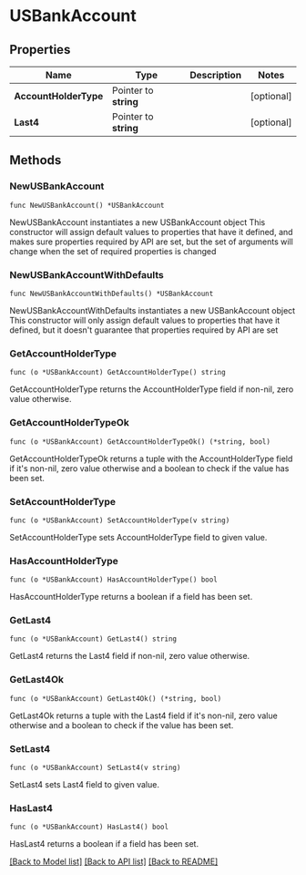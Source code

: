 # USBankAccount

## Properties

Name | Type | Description | Notes
------------ | ------------- | ------------- | -------------
**AccountHolderType** | Pointer to **string** |  | [optional] 
**Last4** | Pointer to **string** |  | [optional] 

## Methods

### NewUSBankAccount

`func NewUSBankAccount() *USBankAccount`

NewUSBankAccount instantiates a new USBankAccount object
This constructor will assign default values to properties that have it defined,
and makes sure properties required by API are set, but the set of arguments
will change when the set of required properties is changed

### NewUSBankAccountWithDefaults

`func NewUSBankAccountWithDefaults() *USBankAccount`

NewUSBankAccountWithDefaults instantiates a new USBankAccount object
This constructor will only assign default values to properties that have it defined,
but it doesn't guarantee that properties required by API are set

### GetAccountHolderType

`func (o *USBankAccount) GetAccountHolderType() string`

GetAccountHolderType returns the AccountHolderType field if non-nil, zero value otherwise.

### GetAccountHolderTypeOk

`func (o *USBankAccount) GetAccountHolderTypeOk() (*string, bool)`

GetAccountHolderTypeOk returns a tuple with the AccountHolderType field if it's non-nil, zero value otherwise
and a boolean to check if the value has been set.

### SetAccountHolderType

`func (o *USBankAccount) SetAccountHolderType(v string)`

SetAccountHolderType sets AccountHolderType field to given value.

### HasAccountHolderType

`func (o *USBankAccount) HasAccountHolderType() bool`

HasAccountHolderType returns a boolean if a field has been set.

### GetLast4

`func (o *USBankAccount) GetLast4() string`

GetLast4 returns the Last4 field if non-nil, zero value otherwise.

### GetLast4Ok

`func (o *USBankAccount) GetLast4Ok() (*string, bool)`

GetLast4Ok returns a tuple with the Last4 field if it's non-nil, zero value otherwise
and a boolean to check if the value has been set.

### SetLast4

`func (o *USBankAccount) SetLast4(v string)`

SetLast4 sets Last4 field to given value.

### HasLast4

`func (o *USBankAccount) HasLast4() bool`

HasLast4 returns a boolean if a field has been set.


[[Back to Model list]](../README.md#documentation-for-models) [[Back to API list]](../README.md#documentation-for-api-endpoints) [[Back to README]](../README.md)


